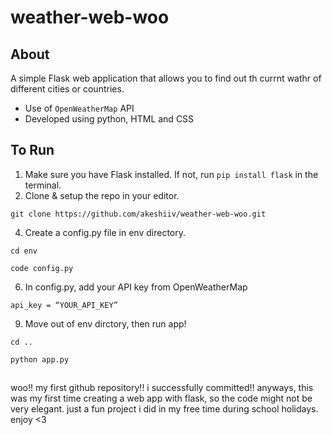 # weather-web-woo
## About
A simple Flask web application that allows you to find out th currnt wathr of different cities or countries.  
-  Use of `OpenWeatherMap` API
-  Developed using python, HTML and CSS

## To Run
1.  Make sure you have Flask installed. If not, run `pip install flask` in the terminal.
2.  Clone & setup the repo in your editor.
```
git clone https://github.com/akeshiiv/weather-web-woo.git
```
4. Create a config.py file in env directory.
```
cd env
```
```
code config.py
```
6. In config.py, add your API key from OpenWeatherMap 
```
api_key = “YOUR_API_KEY”
```
9. Move out of env dirctory, then run app!
```
cd ..
```
```
python app.py
```
##
woo!! my first github repository!! i successfully committed!! anyways, this was my first time creating a web app with flask, so the code might not be very elegant. just a fun project i did in my free time during school holidays. enjoy <3
